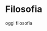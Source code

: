 # Filosofia
oggi filosofia
<!--stackedit_data:
eyJoaXN0b3J5IjpbMTUwMzcyNzY0OSwtMTk4Njg3NzI0MSwxNT
AzNzI3NjQ5XX0=
-->